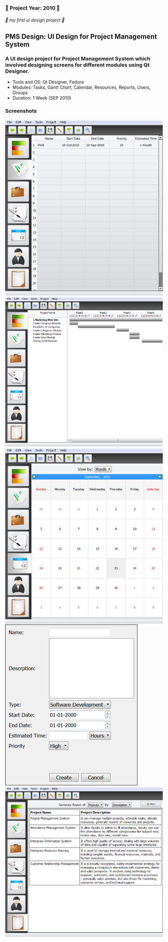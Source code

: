 ### :small_blue_diamond: Project Year: 2010 :small_blue_diamond:
###### :rocket: my first ui design project :rocket:
## PMS Design: UI Design for Project Management System
### A UI design project for Project Management System which involved designing screens for different modules using Qt Designer.

* Tools and OS: Qt Designer, Fedora
* Modules: Tasks, Gantt Chart, Calendar, Resources, Reports, Users, Groups
* Duration: 1 Week (SEP 2010)
### Screenshots

![home](screenshots/project_home.png)
![gantt-chart](screenshots/gantt_chart.png)
![calendar](screenshots/calendar.png)
![new-project](screenshots/new_project.png)
![report](screenshots/project_report.png)



















































































































































































































































































































































